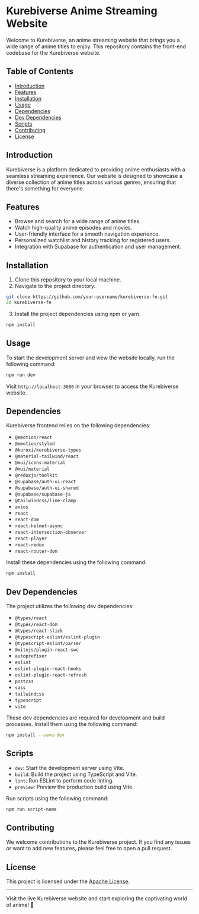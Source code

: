 # Kurebiverse Anime Streaming Website

Welcome to Kurebiverse, an anime streaming website that brings you a wide range of anime titles to enjoy. This repository contains the front-end codebase for the Kurebiverse website.

## Table of Contents

- [Introduction](#introduction)
- [Features](#features)
- [Installation](#installation)
- [Usage](#usage)
- [Dependencies](#dependencies)
- [Dev Dependencies](#dev-dependencies)
- [Scripts](#scripts)
- [Contributing](#contributing)
- [License](#license)

## Introduction

Kurebiverse is a platform dedicated to providing anime enthusiasts with a seamless streaming experience. Our website is designed to showcase a diverse collection of anime titles across various genres, ensuring that there's something for everyone.

## Features

- Browse and search for a wide range of anime titles.
- Watch high-quality anime episodes and movies.
- User-friendly interface for a smooth navigation experience.
- Personalized watchlist and history tracking for registered users.
- Integration with Supabase for authentication and user management.

## Installation

1. Clone this repository to your local machine.
2. Navigate to the project directory.

```bash
git clone https://github.com/your-username/kurebiverse-fe.git
cd kurebiverse-fe
```

3. Install the project dependencies using npm or yarn.

```bash
npm install
```

## Usage

To start the development server and view the website locally, run the following command:

```bash
npm run dev
```

Visit `http://localhost:3000` in your browser to access the Kurebiverse website.

## Dependencies

Kurebiverse frontend relies on the following dependencies:

- `@emotion/react`
- `@emotion/styled`
- `@kuroxi/kurebiverse-types`
- `@material-tailwind/react`
- `@mui/icons-material`
- `@mui/material`
- `@reduxjs/toolkit`
- `@supabase/auth-ui-react`
- `@supabase/auth-ui-shared`
- `@supabase/supabase-js`
- `@tailwindcss/line-clamp`
- `axios`
- `react`
- `react-dom`
- `react-helmet-async`
- `react-intersection-observer`
- `react-player`
- `react-redux`
- `react-router-dom`

Install these dependencies using the following command:

```bash
npm install
```

## Dev Dependencies

The project utilizes the following dev dependencies:

- `@types/react`
- `@types/react-dom`
- `@types/react-slick`
- `@typescript-eslint/eslint-plugin`
- `@typescript-eslint/parser`
- `@vitejs/plugin-react-swc`
- `autoprefixer`
- `eslint`
- `eslint-plugin-react-hooks`
- `eslint-plugin-react-refresh`
- `postcss`
- `sass`
- `tailwindcss`
- `typescript`
- `vite`

These dev dependencies are required for development and build processes. Install them using the following command:

```bash
npm install --save-dev
```

## Scripts

- `dev`: Start the development server using Vite.
- `build`: Build the project using TypeScript and Vite.
- `lint`: Run ESLint to perform code linting.
- `preview`: Preview the production build using Vite.

Run scripts using the following command:

```bash
npm run script-name
```

## Contributing

We welcome contributions to the Kurebiverse project. If you find any issues or want to add new features, please feel free to open a pull request.

## License

This project is licensed under the [Apache License](LICENSE).

---

Visit the live Kurebiverse website and start exploring the captivating world of anime! 🌟